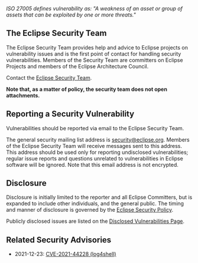_ISO 27005 defines vulnerability as:
"A weakness of an asset or group of assets that can be exploited by one or more threats."_

## The Eclipse Security Team

The Eclipse Security Team provides help and advice to Eclipse projects
on vulnerability issues and is the first point of contact
for handling security vulnerabilities.
Members of the Security Team are committers on Eclipse Projects
and members of the Eclipse Architecture Council.

Contact the [Eclipse Security Team](mailto:security@eclipse.org).

**Note that, as a matter of policy, the security team does not open attachments.**

## Reporting a Security Vulnerability

Vulnerabilities should be reported via email to the Eclipse Security Team.

The general security mailing list address is security@eclipse.org.
Members of the Eclipse Security Team will receive messages sent to this address.
This address should be used only for reporting undisclosed vulnerabilities;
regular issue reports and questions unrelated to vulnerabilities in Eclipse software
will be ignored.
Note that this email address is not encrypted.

## Disclosure

Disclosure is initially limited to the reporter and all Eclipse Committers,
but is expanded to include other individuals, and the general public.
The timing and manner of disclosure is governed by the
[Eclipse Security Policy](https://www.eclipse.org/security/policy.php).

Publicly disclosed issues are listed on the
[Disclosed Vulnerabilities Page](https://www.eclipse.org/security/known.php).

## Related Security Advisories

* 2021-12-23: [CVE-2021-44228 (log4shell)](https://www.eclipse.org/forums/index.php/t/1109741/)
